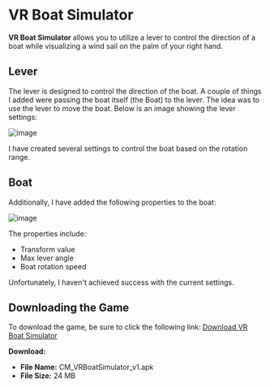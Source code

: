# VR Boat Simulator

**VR Boat Simulator** allows you to utilize a lever to control the direction of a boat while visualizing a wind sail on the palm of your right hand.

## Lever

The lever is designed to control the direction of the boat. A couple of things I added were passing the boat itself (the Boat) to the lever. The idea was to use the lever to move the boat. Below is an image showing the lever settings:

![image](https://github.com/user-attachments/assets/fafe110c-19da-4679-b02e-f4b0a6768c88)

I have created several settings to control the boat based on the rotation range.

## Boat

Additionally, I have added the following properties to the boat:

![image](https://github.com/user-attachments/assets/43e355b0-3c75-4ecf-a91d-91debb6663a0)

The properties include:
- Transform value
- Max lever angle
- Boat rotation speed

Unfortunately, I haven't achieved success with the current settings.

## Downloading the Game

To download the game, be sure to click the following link: [Download VR Boat Simulator](https://ovandodevsxr.itch.io/vr-boat-simulator)

**Download:**
- **File Name:** CM_VRBoatSimulator_v1.apk
- **File Size:** 24 MB
